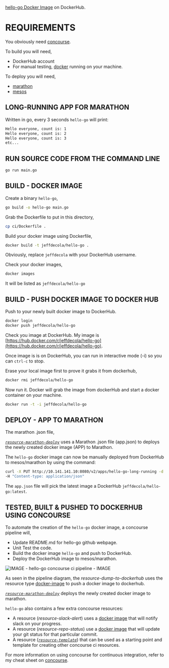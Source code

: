 
[hello-go Docker Image](https://hub.docker.com/r/jeffdecola/hello-go) on DockerHub.

# REQUIREMENTS

You obviously need
[concourse](https://github.com/JeffDeCola/my-cheat-sheets/tree/master/operations-tools/continuous-integration-continuous-deployment/concourse-cheat-sheet).

To build you will need,

* DockerHub account
* For manual testing,
  [docker](https://github.com/JeffDeCola/my-cheat-sheets/tree/master/operations-tools/orchestration/builds-deployment-containers/docker-cheat-sheet)
  running on your machine.

To deploy you will need,

* [marathon](https://github.com/JeffDeCola/my-cheat-sheets/tree/master/operations-tools/orchestration/cluster-managers-resource-management-scheduling/marathon-cheat-sheet-sheet)
* [mesos](https://github.com/JeffDeCola/my-cheat-sheets/tree/master/operations-tools/orchestration/cluster-managers-resource-management-scheduling/mesos-cheat-sheet)

## LONG-RUNNING APP FOR MARATHON

Written in go, every 3 seconds `hello-go` will print:

```bash
Hello everyone, count is: 1
Hello everyone, count is: 2
Hello everyone, count is: 3
etc...
```

## RUN SOURCE CODE FROM THE COMMAND LINE

```bash
go run main.go
```

## BUILD - DOCKER IMAGE

Create a binary `hello-go`,

```bash
go build -o hello-go main.go
```

Grab the Dockerfile to put in this directory,

```bash
cp ci/Dockerfile .
```

Build your docker image using Dockerfile,

```bash
docker build -t jeffdecola/hello-go .
```

Obviously, replace `jeffdecola` with your DockerHub username.

Check your docker images,

```bash
docker images
```

It will be listed as `jeffdecola/hello-go`

## BUILD - PUSH DOCKER IMAGE TO DOCKER HUB

Push to your newly built docker image to DockerHub.

```bash
docker login
docker push jeffdecola/hello-go
```

Check you image at DockerHub. My image is
[https://hub.docker.com/r/jeffdecola/hello-go](https://hub.docker.com/r/jeffdecola/hello-go).

Once image is is on DockerHub, you can run in interactive mode (-i)
so you can `ctrl-c` to stop.

Erase your local image first to prove it grabs it from dockerhub,

```bash
docker rmi jeffdecola/hello-go
```

Now run it. Docker will grab the image from dockerHub
and start a docker container on your machine.

```bash
docker run -t -i jeffdecola/hello-go
```

## DEPLOY - APP TO MARATHON

The marathon .json file,

[_`resource-marathon-deploy`_](https://github.com/JeffDeCola/resource-marathon-deploy)
uses a Marathon .json file (app.json) to deploys the newly created docker image
(APP) to Marathon.

The `hello-go` docker image can now be manually deployed from
DockerHub to mesos/marathon by using the command:

```bash
curl -X PUT http://10.141.141.10:8080/v2/apps/hello-go-long-running -d @app.json \
-H "Content-type: application/json"
```

The `app.json` file will pick the latest image a DockerHub
`jeffdecola/hello-go:latest`.

## TESTED, BUILT & PUSHED TO DOCKERHUB USING CONCOURSE

To automate the creation of the `hello-go` docker image, a concourse pipeline
will,

* Update README.md for hello-go github webpage.
* Unit Test the code.
* Build the docker image `hello-go` and push to DockerHub.
* Deploy the DockerHub image to mesos/marathon.

![IMAGE - hello-go concourse ci pipeline - IMAGE](pics/hello-go-pipeline.jpg)

As seen in the pipeline diagram, the _resource-dump-to-dockerhub_ uses
the resource type
[docker-image](https://github.com/concourse/docker-image-resource)
to push a docker image to dockerhub.

[_`resource-marathon-deploy`_](https://github.com/JeffDeCola/resource-marathon-deploy)
deploys the newly created docker image to marathon.

`hello-go` also contains a few extra concourse resources:

* A resource (_resource-slack-alert_) uses a [docker image](https://hub.docker.com/r/cfcommunity/slack-notification-resource)
  that will notify slack on your progress.
* A resource (_resource-repo-status_) use a [docker image](https://hub.docker.com/r/dpb587/github-status-resource)
  that will update your git status for that particular commit.
* A resource ([_`resource-template`_](https://github.com/JeffDeCola/resource-template))
  that can be used as a starting point and template for creating other concourse
  ci resources.

For more information on using concourse for continuous integration,
refer to my cheat sheet on [concourse](https://github.com/JeffDeCola/my-cheat-sheets/tree/master/operations-tools/continuous-integration-continuous-deployment/concourse-cheat-sheet).
